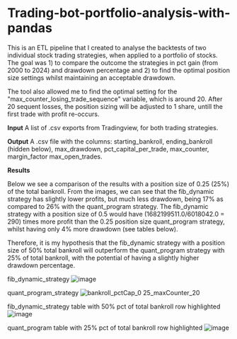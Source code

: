 ﻿# Trading-bot-portfolio-analysis-with-pandas

This is an ETL pipeline that I created to analyse the backtests of two individual stock trading strategies, when applied to a portfolio of stocks. The goal was 1) to compare the outcome the strategies in pct gain (from 2000 to 2024) and drawdown percentage and 2) to find the optimal position size settings whilst maintaining an acceptable drawdown.

The tool also allowed me to find the optimal setting for the "max_counter_losing_trade_sequence" variable, which is around 20. After 20 sequent losses, the position sizing will be adjusted to 1 share, untill the first trade with profit re-occurs.

**Input**
A list of .csv exports from Tradingview, for both trading strategies.

**Output**
A .csv file with the columns: starting_bankroll, ending_bankroll (hidden below), max_drawdown, pct_capital_per_trade, max_counter, margin_factor	max_open_trades.

**Results**

Below we see a comparison of the results with a position size of 0.25 (25%) of the total bankroll. From the images, we can see that the fib_dynamic strategy has slightly lower profits, but much less drawdown, being 17% as compared to 26% with the quant_program strategy. The fib_dynamic strategy with a position size of 0.5 would have (1682199511.0/6018042.0 = 290) times more profit than the 0.25 position size quant_program strategy, whilst having only 4% more drawdown (see tables below).

Therefore, it is my hypothesis that the fib_dynamic strategy with a position size of 50% total bankroll will outperform the quant_program strategy with 25% of total bankroll, with the potential of having a slightly higher drawdown percentage.

fib_dynamic_strategy
![image](https://github.com/user-attachments/assets/43f71fd7-7c95-498f-bb7d-305347483e21)

quant_program_strategy
![bankroll_pctCap_0 25_maxCounter_20](https://github.com/user-attachments/assets/cc746b4d-83e0-406c-b98e-d2f031b3ea1a)

fib_dynamic_strategy table with 50% pct of total bankroll row highlighted
![image](https://github.com/user-attachments/assets/7881d634-587f-43a7-bdeb-4f973f372224)

quant_program table with 25% pct of total bankroll row highlighted
![image](https://github.com/user-attachments/assets/0f1ca197-6370-42a2-8878-3b28da520438)

